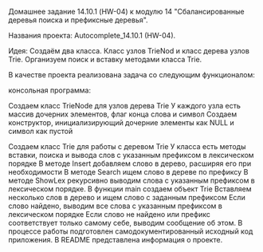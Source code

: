 Домашнее задание 14.10.1 (HW-04) к модулю 14 "Сбалансированные деревья поиска и префиксные деревья".

Названия проекта: Autocomplete_14.10.1 (HW-04).

Идея: Создаём два класса. Класс узлов TrieNod и класс дерева узлов Trie. Организуем поиск и вставку методами класса Trie.

В качестве проекта реализована задача со следующим функционалом:

консольная программа:

Создаем класс TrieNode для узлов дерева Trie
У каждого узла есть массив дочерних элементов, флаг конца слова и символ
Создаем конструктор, инициализирующий дочерние элементы как NULL и символ как пустой

Создаем класс Trie для работы с деревом Trie
У класса есть методы вставки, поиска и вывода слов с указанным префиксом в лексическом порядке
В методе Insert добавляем слово в дерево, расширяя его при необходимости
В методе Search ищем слово в дереве по префиксу
В методе ShowLex рекурсивно выводим слова с указанным префиксом в лексическом порядке.
В функции main создаем объект Trie
Вставляем несколько слов в дерево и ищем слово с заданным префиксом
Если слово найдено, выводим все слова с указанным префиксом в лексическом порядке
Если слово не найдено или префикс соответствует только самому себе, выводим сообщение об этом.
В процессе работы подготовлен самодокументированный исходный код приложения. В README представлена информация о проекте.
